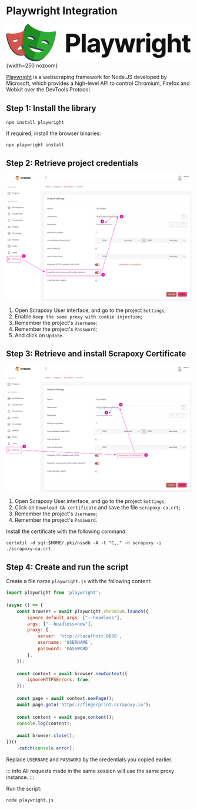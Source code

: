 # Playwright Integration

![Playwright](playwright.svg){width=250 nozoom}

[Playwright](https://playwright.dev/) is a webscraping framework for Node.JS developed by Microsoft, 
which provides a high-level API to control Chromium, Firefox and Webkit over the DevTools Protocol.


## Step 1: Install the library

```shell
npm install playwright
```

If required, install the browser binaries:

```shell
npx playwright install
```


## Step 2: Retrieve project credentials

![Credentials Sticky](../../credentials_sticky.png)

1. Open Scrapoxy User interface, and go to the project `Settings`;
2. Enable `Keep the same proxy with cookie injection`;
3. Remember the project's `Username`;
4. Remember the project's `Password`;
5. And click on `Update`.


## Step 3: Retrieve and install Scrapoxy Certificate

![Certificate](../../certificate.png)

1. Open Scrapoxy User interface, and go to the project `Settings`;
2. Click on `Download CA certificate` and save the file `scrapoxy-ca.crt`;
3. Remember the project's `Username`;
4. Remember the project's `Password`.

Install the certificate with the following command:

```shell
certutil -d sql:$HOME/.pki/nssdb -A -t "C,," -n scrapoxy -i ./scrapoxy-ca.crt
````


## Step 4: Create and run the script

Create a file name `playwright.js` with the following content:

```javascript
import playwright from 'playwright';

(async () => {
    const browser = await playwright.chromium.launch({
        ignore_default_args: ["--headless"],
        args: ["--headless=new"],
        proxy: {
            server: 'http://localhost:8888',
            username: 'USERNAME',
            password: 'PASSWORD'
        },
    });

    const context = await browser.newContext({
        ignoreHTTPSErrors: true,
    });

    const page = await context.newPage();
    await page.goto('https://fingerprint.scrapoxy.io');

    const content = await page.content();
    console.log(content);

    await browser.close();
})()
    .catch(console.error);

```

Replace `USERNAME` and `PASSWORD` by the credentials you copied earlier.

::: info
All requests made in the same session will use the same proxy instance.
:::

Run the script:

```shell
node playwright.js
```
